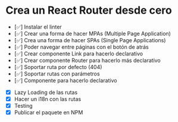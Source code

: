 # Crea un React Router desde cero

- [✅] Instalar el linter
- [✅] Crear una forma de hacer MPAs (Multiple Page Application)
- [✅] Crea una forma de hacer SPAs (Single Page Applications)
- [✅] Poder navegar entre páginas con el botón de atrás
- [✅] Crear componente Link para hacerlo declarativo
- [✅] Crear componente Router para hacerlo más declarativo
- [✅] Soportar ruta por defecto (404)
- [✅] Soportar rutas con parámetros
- [✅] Componente <Route /> para hacerlo declarativo
- [x] Lazy Loading de las rutas
- [x] Hacer un i18n con las rutas
- [x] Testing
- [x] Publicar el paquete en NPM
